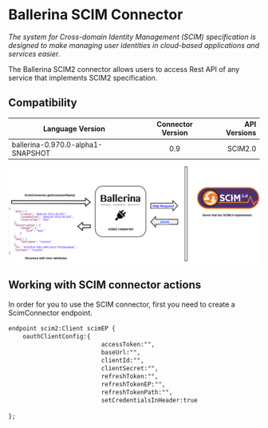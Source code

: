 # Ballerina SCIM Connector

*The system for Cross-domain Identity Management (SCIM) specification
 is designed to make managing user identities in cloud-based applications 
 and services easier.*

 
 The Ballerina SCIM2 connector allows users to access Rest API of any service that implements 
 SCIM2 specification.  
 
 
 ## Compatibility
 | Language Version        | Connector Version          | API Versions  |
 | ------------- |:-------------:| -----:|
 | ballerina-0.970.0-alpha1-SNAPSHOT     | 0.9 | SCIM2.0 |
 
![alt text](../SCIM2.png)

## Working with SCIM connector actions

In order for you to use the SCIM connector, first you need to create a ScimConnector 
endpoint.

```ballerina
endpoint scim2:Client scimEP {
    oauthClientConfig:{
                          accessToken:"",
                          baseUrl:"",
                          clientId:"",
                          clientSecret:"",
                          refreshToken:"",
                          refreshTokenEP:"",
                          refreshTokenPath:"",
                          setCredentialsInHeader:true

};
```